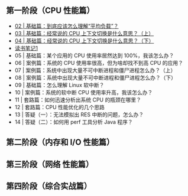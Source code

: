 ## 第一阶段（CPU 性能篇）

- [02 | 基础篇：到底应该怎么理解“平均负载”？](./02.md)
- [03 | 基础篇：经常说的 CPU 上下文切换是什么意思？（上）](./03.md)
- [04 | 基础篇：经常说的 CPU 上下文切换是什么意思？（下）](./04.md)
- [读书笔记1](./notes01.md)
- 05 | 基础篇：某个应用的 CPU 使用率居然达到 100%，我该怎么办？
- 06 | 案例篇：系统的 CPU 使用率很高，但为啥却找不到高 CPU 的应用？
- 07 | 案例篇：系统中出现大量不可中断进程和僵尸进程怎么办？（上）
- 08 | 案例篇：系统中出现大量不可中断进程和僵尸进程怎么办？（下）
- 09 | 基础篇：怎么理解 Linux 软中断？
- 10 | 案例篇：系统的软中断 CPU 使用率升高，我该怎么办？
- 11 | 套路篇：如何迅速分析出系统 CPU 的瓶颈在哪里？
- 12 | 套路篇：CPU 性能优化的几个思路
- 13 | 答疑（一）：无法模拟出 RES 中断的问题，怎么办？
- 14 | 答疑（二）：如何用 perf 工具分析 Java 程序？

## 第二阶段（内存和 I/O 性能篇）

## 第三阶段（网络 性能篇）

## 第四阶段（综合实战篇）
